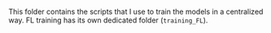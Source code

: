 This folder contains the scripts that I use to train the models in a centralized way.
FL training has its own dedicated folder (`training_FL`).
